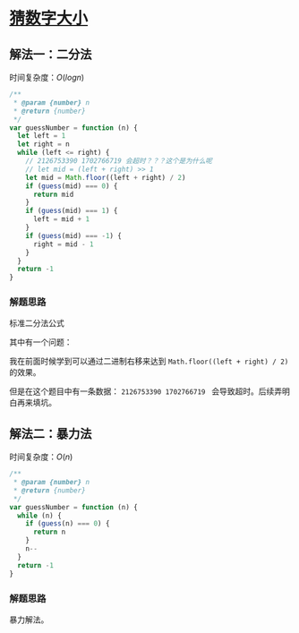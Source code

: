 # [猜数字大小](https://leetcode-cn.com/problems/guess-number-higher-or-lower/description/)

## 解法一：二分法

时间复杂度：$O(logn)$

```javascript
/**
 * @param {number} n
 * @return {number}
 */
var guessNumber = function (n) {
  let left = 1
  let right = n
  while (left <= right) {
    // 2126753390 1702766719 会超时？？？这个是为什么呢
    // let mid = (left + right) >> 1
    let mid = Math.floor((left + right) / 2)
    if (guess(mid) === 0) {
      return mid
    }
    if (guess(mid) === 1) {
      left = mid + 1
    }
    if (guess(mid) === -1) {
      right = mid - 1
    }
  }
  return -1
}
```

### 解题思路

标准二分法公式

其中有一个问题：

我在前面时候学到可以通过二进制右移来达到 `Math.floor((left + right) / 2)`的效果。

但是在这个题目中有一条数据： `2126753390 1702766719 ` 会导致超时。后续弄明白再来填坑。

## 解法二：暴力法

时间复杂度：$O(n)$

```javascript
/**
 * @param {number} n
 * @return {number}
 */
var guessNumber = function (n) {
  while (n) {
    if (guess(n) === 0) {
      return n
    }
    n--
  }
  return -1
}
```

### 解题思路

暴力解法。